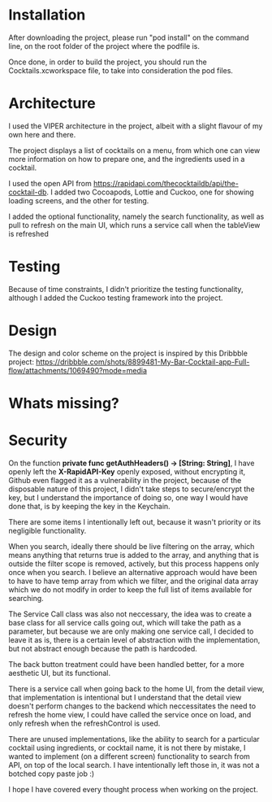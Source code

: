 # Installation

After downloading the project, please run "pod install" on the command line, on the root folder of the project where the podfile is.

Once done, in order to build the project, you should run the Cocktails.xcworkspace file, to take into consideration the pod files.

# Architecture

I used the VIPER architecture in the project, albeit with a slight flavour of my own here and there.

The project displays a list of cocktails on a menu, from which one can view more information on how to prepare one, and the ingredients used in a cocktail.

I used the open API from https://rapidapi.com/thecocktaildb/api/the-cocktail-db. I added two Cocoapods, Lottie and Cuckoo, one for showing loading screens, and the other for testing.

I added the optional functionality, namely the search functionality, as well as pull to refresh on the main UI, which runs a service call when the tableView is refreshed

# Testing

Because of time constraints, I didn't prioritize the testing functionality, although I added the Cuckoo testing framework into the project.

# Design

The design and color scheme on the project is inspired by this Dribbble project: https://dribbble.com/shots/8899481-My-Bar-Cocktail-app-Full-flow/attachments/1069490?mode=media

# Whats missing?


# Security

On the function **private func getAuthHeaders() -> [String: String]**, I have openly left the **X-RapidAPI-Key** openly exposed, without encrypting it, Github even flagged it as a vulnerability in the project, because of the disposable nature of this project, I didn't take steps to secure/encrypt the key, but I understand the importance of doing so, one way I would have done that, is by keeping the key in the Keychain.

There are some items I intentionally left out, because it wasn't priority or its negligible functionality.

When you search, ideally there should be live filtering on the array, which means anything that returns true is added to the array, and anything that is outside the filter scope is removed, actively, but this process happens only once when you search. I believe an alternative approach would have been to have to have temp array from which we filter, and the original data array which we do not modify in order to keep the full list of items available for searching.

The Service Call class was also not neccessary, the idea was to create a base class for all service calls going out, which will take the path as a parameter, but because we are only making one service call, I decided to leave it as is, there is a certain level of abstraction with the implementation, but not abstract enough because the path is hardcoded.

The back button treatment could have been handled better, for a more aesthetic UI, but its functional.

There is a service call when going back to the home UI, from the detail view, that implementation is intentional but I understand that the detail view doesn't perform changes to the backend which neccessitates the need to refresh the home view, I could have called the service once on load, and only refresh when the refreshControl is used.

There are unused implementations, like the ability to search for a particular cocktail using ingredients, or cocktail name, it is not there by mistake, I wanted to implement (on a different screen) functionality to search from API, on top of the local search. I have intentionally left those in, it was not a botched copy paste job :)

I hope I have covered every thought process when working on the project.
